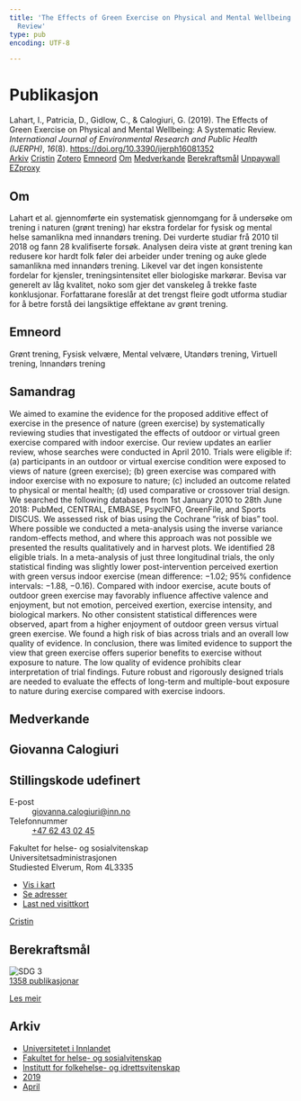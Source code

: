 ```yaml
---
title: 'The Effects of Green Exercise on Physical and Mental Wellbeing: A Systematic
  Review'
type: pub
encoding: UTF-8

---
```

<h1>Publikasjon</h1>
<article id="csl-bib-container-SHEMJ84F" class="csl-bib-container">
  <div class="csl-bib-body"> <div class="csl-entry">Lahart, I., Patricia, D., Gidlow, C., &#38; Calogiuri, G. (2019). The Effects of Green Exercise on Physical and Mental Wellbeing: A Systematic Review. <i>International Journal of Environmental Research and Public Health (IJERPH)</i>, <i>16</i>(8). <a href="https://doi.org/10.3390/ijerph16081352">https://doi.org/10.3390/ijerph16081352</a></div> </div>
  <div class="csl-bib-buttons">
    <a href="#taxonomy-article-SHEMJ84F" alt="archive" class="csl-bib-button">Arkiv</a>
    <a href="https://app.cristin.no/results/show.jsf?id=1694011" alt="Cristin" class="csl-bib-button">Cristin</a>
    <a href="http://zotero.org/groups/5881554/items/SHEMJ84F" alt="Zotero" class="csl-bib-button">Zotero</a>
    <a href="#keywords-article-SHEMJ84F" alt="keywords" class="csl-bib-button">Emneord</a>
    <a href="#about-article-SHEMJ84F" alt="about_pub" class="csl-bib-button">Om</a>
    <a href="#contributors-article-SHEMJ84F" alt="contributors" class="csl-bib-button">Medverkande</a>
    <a href="#sdg-article-SHEMJ84F" alt="sdg" class="csl-bib-button">Berekraftsmål</a>
    <a href="https://www.mdpi.com/1660-4601/16/8/1352/pdf?version=1555335469" alt="Unpaywall" class="csl-bib-button">Unpaywall</a>
    <a href="https://www.mdpi.com/1660-4601/16/8/1352/pdf?version=1555335469" alt="EZproxy" class="csl-bib-button">EZproxy</a>
  </div>
  <div id="csl-bib-meta-container-SHEMJ84F"></div>
</article>
<div id="csl-bib-meta-SHEMJ84F" class="csl-bib-meta">
  <article id="about-article-SHEMJ84F" class="about_pub-article">
    <h1>Om</h1>
    Lahart et al. gjennomførte ein systematisk gjennomgang for å undersøke om trening i naturen (grønt trening) har ekstra fordelar for fysisk og mental helse samanlikna med innandørs trening. Dei vurderte studiar frå 2010 til 2018 og fann 28 kvalifiserte forsøk. Analysen deira viste at grønt trening kan redusere kor hardt folk føler dei arbeider under trening og auke glede samanlikna med innandørs trening. Likevel var det ingen konsistente fordelar for kjensler, treningsintensitet eller biologiske markørar. Bevisa var generelt av låg kvalitet, noko som gjer det vanskeleg å trekke faste konklusjonar. Forfattarane foreslår at det trengst fleire godt utforma studiar for å betre forstå dei langsiktige effektane av grønt trening.
  </article>
  <article id="keywords-article-SHEMJ84F" class="keywords-article">
    <h1>Emneord</h1>
    Grønt trening, Fysisk velvære, Mental velvære, Utandørs trening, Virtuell trening, Innandørs trening
  </article>
  <article id="abstract-article-SHEMJ84F" class="abstract-article">
    <h1>Samandrag</h1>
    We aimed to examine the evidence for the proposed additive effect of exercise in the presence of nature (green exercise) by systematically reviewing studies that investigated the effects of outdoor or virtual green exercise compared with indoor exercise. Our review updates an earlier review, whose searches were conducted in April 2010. Trials were eligible if: (a) participants in an outdoor or virtual exercise condition were exposed to views of nature (green exercise); (b) green exercise was compared with indoor exercise with no exposure to nature; (c) included an outcome related to physical or mental health; (d) used comparative or crossover trial design. We searched the following databases from 1st January 2010 to 28th June 2018: PubMed, CENTRAL, EMBASE, PsycINFO, GreenFile, and Sports DISCUS. We assessed risk of bias using the Cochrane “risk of bias” tool. Where possible we conducted a meta-analysis using the inverse variance random-effects method, and where this approach was not possible we presented the results qualitatively and in harvest plots. We identified 28 eligible trials. In a meta-analysis of just three longitudinal trials, the only statistical finding was slightly lower post-intervention perceived exertion with green versus indoor exercise (mean difference: −1.02; 95% confidence intervals: −1.88, −0.16). Compared with indoor exercise, acute bouts of outdoor green exercise may favorably influence affective valence and enjoyment, but not emotion, perceived exertion, exercise intensity, and biological markers. No other consistent statistical differences were observed, apart from a higher enjoyment of outdoor green versus virtual green exercise. We found a high risk of bias across trials and an overall low quality of evidence. In conclusion, there was limited evidence to support the view that green exercise offers superior benefits to exercise without exposure to nature. The low quality of evidence prohibits clear interpretation of trial findings. Future robust and rigorously designed trials are needed to evaluate the effects of long-term and multiple-bout exposure to nature during exercise compared with exercise indoors.
  </article>
  <article id="contributors-article-SHEMJ84F" class="contributors-article">
    <h1>Medverkande</h1>
    <div class="personas"> <div class="vrtx-hinn-person-card"> <div class="photo"> <i class="lar la-user-circle missing-person"></i> </div> <div class="info"> <hgroup><h1>Giovanna Calogiuri</h1> <h2>Stillingskode udefinert</h2> </hgroup><dl> <dt>E-post</dt> <dd> <a href="mailto:giovanna.calogiuri@inn.no">giovanna.calogiuri@inn.no</a> </dd> <dt>Telefonnummer</dt> <dd><a href="tel:+4762430245"> +47 62 43 02 45 </a></dd> </dl> <p> Fakultet for helse- og sosialvitenskap<br> Universitetsadministrasjonen<br> Studiested Elverum, Rom 4L3335 </p> <ul class="vrtx-hinn-links"> <li><a href="https://www.google.com/maps?q=60.88177,11.53669">Vis i kart</a></li> <li><a href="https://www.inn.no/finn-en-ansatt/giovanna-calogiuri.html#vrtx-hinn-addresses">Se adresser</a></li> <li><a href="https://www.inn.no/finn-en-ansatt/giovanna-calogiuri.html?vrtx=vcf">Last ned visittkort</a></li> </ul> </div> </div> <a href="https://app.cristin.no/persons/show.jsf?id=358086" alt="Cristin URL" class="personas-cristin">Cristin</a> </div>
  </article>
  <article id="sdg-article-SHEMJ84F" class="sdg-article">
    <h1>Berekraftsmål</h1>
    <div class="sdg-container"><div id="sdg3" class="sdg">
        <img src="{{< params subfolder >}}images/sdg/sdg03_nn.png" class="image" alt="SDG 3">
        <div class="sdg-overlay">
          <a href="/nn/archive/?key=?sdg=3#archive" class="sdg-publication-count"><span>1358</span> publikasjonar</a>
          <p><a href="https://fn.no/om-fn/fns-baerekraftsmaal/god-helse-og-livskvalitet?lang=nno-NO" class="sdg-read-more">Les meir</a></p>
        </div>
      </div></div>
  </article>
  <article id="taxonomy-article-SHEMJ84F" class="taxonomy-article">
    <h1>Arkiv</h1>
    <ul>
      <li>
        <a href="/nn/archive/?key=3DCRN523">Universitetet i Innlandet</a>
      </li>
      <li>
        <a href="/nn/archive/?key=IDKFS3MX">Fakultet for helse- og sosialvitenskap</a>
      </li>
      <li>
        <a href="/nn/archive/?key=FJXE3Z8X">Institutt for folkehelse- og idrettsvitenskap</a>
      </li>
      <li>
        <a href="/nn/archive/?key=MXF6ZEHK">2019</a>
      </li>
      <li>
        <a href="/nn/archive/?key=CZYBNWIR">April</a>
      </li>
    </ul>
  </article>
</div>
